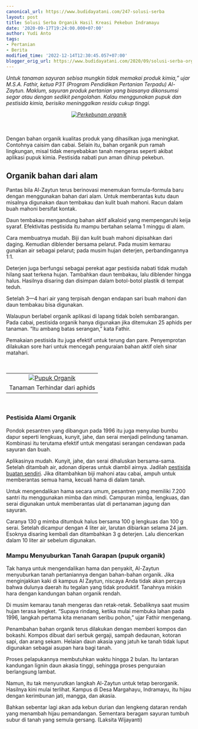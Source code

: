 ```yaml
---
canonical_url: https://www.budidayatani.com/247-solusi-serba
layout: post
title: Solusi Serba Organik Hasil Kreasi Pekebun Indramayu
date: '2020-09-17T19:24:00.000+07:00'
author: Yudi Anto
tags:
- Pertanian
- Berita
modified_time: '2022-12-14T12:30:45.057+07:00'
blogger_orig_url: https://www.budidayatani.com/2020/09/solusi-serba-organik-hasil-kreasi.html
---
```


<p><i>Untuk tanaman sayuran sebisa mungkin tidak memakai produk kimia,” ujar M.S.A. Fathir, ketua P3T (Program Pendidikan Pertanian Terpadu) Al-Zaytun. Maklum, sayuran produk pertanian yang biasanya dikonsumsi segar atau dengan sedikit pengolahan. Kalau menggunakan pupuk dan pestisida kimia, berisiko meninggalkan residu cukup tinggi.</i></p><p><i></i></p><div style="clear: both; text-align: center;"><i><a href="https://blogger.googleusercontent.com/img/b/R29vZ2xl/AVvXsEgYCPot0IXiNOgvbH4sv1egh6I3WjTM7622H83gTNl-nNigTihT100VZD5eePEEhxqC5xf603PXw6N5OrGMd2NFaxtfDROMtSU3L3g0f92BLQ-KR4u8Us8vXLWT_NFboQoTGFBmfMKYkONt/s448/Gambar_pupuk-kompos-_140116153011-614_1194x800.jpg" style="margin-left: 1em; margin-right: 1em;"><img alt="Perkebunan organik" border="0" data-original-height="300" data-original-width="448" src="https://blogger.googleusercontent.com/img/b/R29vZ2xl/AVvXsEgYCPot0IXiNOgvbH4sv1egh6I3WjTM7622H83gTNl-nNigTihT100VZD5eePEEhxqC5xf603PXw6N5OrGMd2NFaxtfDROMtSU3L3g0f92BLQ-KR4u8Us8vXLWT_NFboQoTGFBmfMKYkONt/s16000/Gambar_pupuk-kompos-_140116153011-614_1194x800.jpg" title="Kreasi Dan Solusi Serba organik di Indramayu" /></a></i></div><i><br />&nbsp;</i><p></p><p>Dengan bahan organik kualitas produk yang dihasilkan juga meningkat. Contohnya caisim dan cabai. Selain itu, bahan organik pun ramah lingkungan, misal tidak menyebabkan tanah mengeras seperti akibat aplikasi pupuk kimia. Pestisida nabati pun aman dihirup pekebun.</p><h2>Organik  bahan dari alam</h2><p>Pantas bila Al-Zaytun terus berinovasi menemukan formula-formula baru dengan menggunakan bahan dari alam. Untuk memberantas kutu daun misalnya digunakan daun tembakau dan kulit buah mahoni. Racun dalam buah mahoni bersifat kontak.&nbsp;</p><p>Daun tembakau mengandung bahan aktif alkaloid yang mempengaruhi keija syaraf. Efektivitas pestisida itu mampu bertahan selama 1 minggu di alam.</p><p>Cara membuatnya mudah. Biji dan kulit buah mahoni dipisahkan dari daging. Kemudian diblender bersama pelarut. Pada musim kemarau gunakan air sebagai pelarut; pada musim hujan deterjen, perbandingannya 1:1.&nbsp;</p><p>Deterjen juga berfungsi sebagai perekat agar pestisida nabati tidak mudah hilang saat terkena hujan. Tambahkan daun tembakau, lalu diblender hingga halus. Hasilnya disaring dan disimpan dalam botol-botol plastik di tempat teduh.&nbsp;</p><p>Setelah 3—4 hari air yang terpisah dengan endapan sari buah mahoni dan daun tembakau bisa digunakan.</p><p>Walaupun berlabel organik aplikasi di lapang tidak boleh sembarangan. Pada cabai, pestisida organik hanya digunakan jika ditemukan 25 aphids per tanaman. “Itu ambang batas serangan,” kata Fathir.&nbsp;</p><p>Pemakaian pestisida itu juga efektif untuk terung dan pare. Penyemprotan dilakukan sore hari untuk mencegah penguraian bahan aktif oleh sinar matahari.</p><p>&nbsp;<table align="center" cellpadding="0" cellspacing="0" style="margin-left: auto; margin-right: auto;"><tbody><tr><td style="text-align: center;"><a href="https://blogger.googleusercontent.com/img/b/R29vZ2xl/AVvXsEhpDekMhonwXKD2eCfuLDTg5jaewBBdt1vXEv2eihFj3aexiiwll4zcHITM7EFgUUNNgtTSOZlBd1VW5E6F-R0aSL-Xbq3QQcZ-sA0cl-BtDhip3OK8kupS5qOl55Iz3942q680z_vaUPb0/s448/Gambar_bokashi_1280x752-768x451.jpg" style="margin-left: auto; margin-right: auto;"><img alt="Pupuk Organik" border="0" data-original-height="263" data-original-width="448" src="https://blogger.googleusercontent.com/img/b/R29vZ2xl/AVvXsEhpDekMhonwXKD2eCfuLDTg5jaewBBdt1vXEv2eihFj3aexiiwll4zcHITM7EFgUUNNgtTSOZlBd1VW5E6F-R0aSL-Xbq3QQcZ-sA0cl-BtDhip3OK8kupS5qOl55Iz3942q680z_vaUPb0/s16000/Gambar_bokashi_1280x752-768x451.jpg" title="Tanaman Terhindar dari aphids" /></a></td></tr><tr><td style="text-align: center;">Tanaman Terhindar dari aphids</td></tr></tbody></table><br /></p><h3>Pestisida Alami Organik</h3><p>Pondok pesantren yang dibangun pada 1996 itu juga menyulap bumbu dapur seperti lengkuas, kunyit, jahe, dan serai menjadi pelindung tanaman. Kombinasi itu terutama efektif untuk mengatasi serangan cendawan pada sayuran dan buah.</p><p>Aplikasinya mudah. Kunyit, jahe, dan serai dihaluskan bersama-sama. Setelah ditambah air, adonan diperas untuk diambil airnya. Jadilah <a href="https://www.budidayatani.com/2019/07/penggunaan-fermentasi-daun-bandotan.html">pestisida buatan sendiri</a>. Jika ditambahkan biji mahoni atau cabai, ampuh untuk memberantas semua hama, kecuali hama di dalam tanah.</p><p>Untuk mengendalikan hama secara umum, pesantren yang memiliki 7.200 santri itu menggunakan mimba dan mindi. Campuran mimba, lengkuas, dan serai digunakan untuk memberantas ulat di pertanaman jagung dan sayuran.&nbsp;</p><p>Caranya 130 g mimba ditumbuk halus bersama 100 g lengkuas dan 100 g serai. Setelah dicampur dengan 4 liter air, larutan dibiarkan selama 24 jam. Esoknya disaring kembali dan ditambahkan 3 g deterjen. Lalu diencerkan dalam 10 liter air sebelum digunakan.</p><h3>Mampu Menyuburkan Tanah Garapan (pupuk organik)</h3><p>Tak hanya untuk mengendalikan hama dan penyakit, Al-Zaytun menyuburkan tanah pertaniannya dengan bahan-bahan organik. Jika menginjakkan kaki di kampus Al Zaytun, niscaya Anda tidak akan percaya bahwa dulunya daerah itu tegalan yang tidak produktif. Tanahnya miskin hara dengan kandungan bahan organik rendah.&nbsp;</p><p>Di musim kemarau tanah mengeras dan retak-retak. Sebaliknya saat musim hujan terasa lengket. “Supaya rindang, ketika mulai membuka lahan pada 1996, langkah pertama kita menanam seribu pohon,” ujar Fathir mengenang.</p><p>Penambahan bahan organik terus dilakukan dengan memberi kompos dan bokashi. Kompos dibuat dari serbuk gergaji, sampah dedaunan, kotoran sapi, dan arang sekam. Helaian daun akasia yang jatuh ke tanah tidak luput digunakan sebagai asupan hara bagi tanah.&nbsp;</p><p>Proses pelapukannya membutuhkan waktu hingga 2 bulan. Itu lantaran kandungan lignin daun akasia tinggi, sehingga proses penguraian berlangsung lambat.</p><p>Namun, itu tak menyurutkan langkah Al-Zaytun untuk tetap berorganik. Hasilnya kini mulai terlihat. Kampus di Desa Margahayu, Indramayu, itu hijau dengan kerimbunan jati, mangga, dan akasia.&nbsp;</p><p>Bahkan sebentar lagi akan ada kebun durian dan lengkeng dataran rendah yang menambah hijau pemandangan. Sementara beragam sayuran tumbuh subur di tanah yang semula gersang. (Laksita Wijayanti)</p>